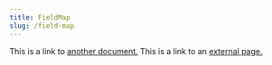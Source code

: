 ```yaml
---
title: FieldMap
slug: /field-map
---
```


This is a link to [another document.](doc3.md) This is a link to an [external page.](http://www.example.com/)
